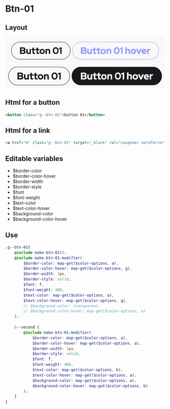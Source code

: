 # Btn-01

## Layout

![alt text][btn-01]
![alt text][btn-01--second]

[btn-01]: /src/img/global-components/btn/g--btn-01.png
[btn-01--second]: /src/img/global-components/btn/g--btn-01--second.png

## Html for a button

```html
<button class="g--btn-01">button 01</button>
```

## Html for a link

```html
<a href="#" class="g--btn-01" target="_blank" rel="noopener noreferrer">button 01</a>
```

## Editable variables

- $border-color
- $border-color-hover
- $border-width
- $border-style
- $font
- $font-weight
- $text-color
- $text-color-hover
- $background-color
- $background-color-hover

## Use

```scss
.g--btn-01{
    @include make-btn-01();
    @include make-btn-01-modifier(
        $border-color: map-get($color-options, a),
        $border-color-hover: map-get($color-options, g),
        $border-width: 1px,
        $border-style: solid,
        $font: f,
        $font-weight: 400,
        $text-color: map-get($color-options, a),
        $text-color-hover: map-get($color-options, g),
        // $background-color: transparent,
        // $background-color-hover: map-get($color-options, a)
    );

    &--second {
        @include make-btn-01-modifier(
            $border-color: map-get($color-options, a),
            $border-color-hover: map-get($color-options, a),
            $border-width: 1px,
            $border-style: solid,
            $font: f,
            $font-weight: 400,
            $text-color: map-get($color-options, b),
            $text-color-hover: map-get($color-options, a),
            $background-color: map-get($color-options, a),
            $background-color-hover: map-get($color-options, b)
        );
    }
}
```

